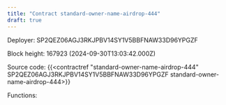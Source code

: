```yaml
---
title: "Contract standard-owner-name-airdrop-444"
draft: true
---
```

Deployer: SP2QEZ06AGJ3RKJPBV14SY1V5BBFNAW33D96YPGZF


 



Block height: 167923 (2024-09-30T13:03:42.000Z)

Source code: {{<contractref "standard-owner-name-airdrop-444" SP2QEZ06AGJ3RKJPBV14SY1V5BBFNAW33D96YPGZF standard-owner-name-airdrop-444>}}

Functions:


